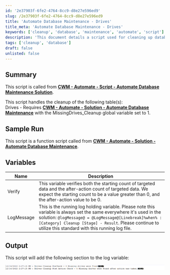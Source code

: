 ```yaml
---
id: '2e37903f-6fe2-4764-8cc9-d8e27e596ed9'
slug: /2e37903f-6fe2-4764-8cc9-d8e27e596ed9
title: 'Automate Database Maintenance - Drives'
title_meta: 'Automate Database Maintenance - Drives'
keywords: ['cleanup', 'database', 'maintenance', 'automate', 'script']
description: 'This document details a script used for cleaning up database tables within the Automate system. It outlines the required global variable settings, expected outputs, and logging mechanisms involved in the database maintenance process.'
tags: ['cleanup', 'database']
draft: false
unlisted: false
---
```


## Summary

This script is called from **[CWM - Automate - Script - Automate Database Maintenance Solution](/docs/6436e6f3-e161-4b64-a4bf-1177cce2f968)**. 

This script handles the cleanup of the following table(s):  
Drives - Requires **[CWM - Automate - Solution - Automate Database Maintenance](/docs/4b0ae11f-9850-48ea-87c8-2f538bcb80bd)** with the MissingDrives_Cleanup global variable set to 1.

## Sample Run

This script is a function script called from **[CWM - Automate - Solution - Automate Database Maintenance](/docs/4b0ae11f-9850-48ea-87c8-2f538bcb80bd)**.

## Variables

| Name        | Description                                                                                                                                                            |
|-------------|------------------------------------------------------------------------------------------------------------------------------------------------------------------------|
| Verify      | This variable verifies both the starting count of targeted data and the after-action count of targeted data. We expect the starting count to be a value greater than 0, and the after-action value to be 0. |
| LogMessage  | This is the running log holding variable. Please note this variable is always set the same everywhere it's used in the solution: `@logMessage@ = @LogMessage@[Linebreak]%when% : [Category] Cleanup [Stage] - Result`. Please continue to utilize this standard with this running log file. |

## Output

This script will add the following section to the log variable:

![Output](../../../static/img/docs/2e37903f-6fe2-4764-8cc9-d8e27e596ed9/image_1.png)


